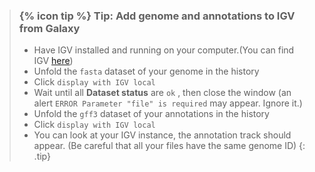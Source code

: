
> ### {% icon tip %} Tip: Add genome and annotations to IGV from Galaxy
> - Have IGV installed and running on your computer.(You can find IGV [here](https://software.broadinstitute.org/software/igv/))
> - Unfold the `fasta` dataset of your genome in the history
> - Click `display with IGV local`
> - Wait until all **Dataset status** are `ok` , then close the window (an alert `ERROR Parameter "file" is required` may appear. Ignore it.)
> - Unfold the `gff3` dataset of your annotations in the history
> - Click `display with IGV local`
> - You can look at your IGV instance, the annotation track should appear. (Be careful that all your files have the same genome ID)
{: .tip}